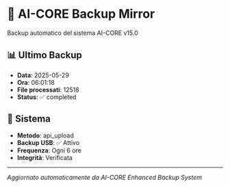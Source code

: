 # 🧬 AI-CORE Backup Mirror

Backup automatico del sistema AI-CORE v15.0

## 📊 Ultimo Backup
- **Data**: 2025-05-29
- **Ora**: 06:01:18
- **File processati**: 12518
- **Status**: ✅ completed

## 🎯 Sistema
- **Metodo**: api_upload
- **Backup USB**: ✅ Attivo
- **Frequenza**: Ogni 6 ore
- **Integrità**: Verificata

---
*Aggiornato automaticamente da AI-CORE Enhanced Backup System*
